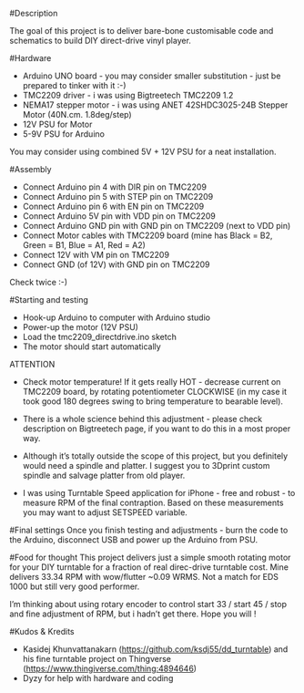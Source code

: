 #Description

The goal of this project is to deliver bare-bone customisable code and schematics to build DIY direct-drive vinyl player.

#Hardware
* Arduino UNO board - you may consider smaller substitution - just be prepared to tinker with it :-)
* TMC2209 driver - i was using Bigtreetech TMC2209 1.2
* NEMA17 stepper motor - i was using ANET 42SHDC3025-24B Stepper Motor (40N.cm. 1.8deg/step)
* 12V PSU for Motor
* 5-9V PSU for Arduino

You may consider using combined 5V + 12V PSU for a neat installation.

#Assembly
* Connect Arduino pin 4 with DIR pin on TMC2209 
* Connect Arduino pin 5 with STEP pin on TMC2209 
* Connect Arduino pin 6 with EN pin on TMC2209 
* Connect Arduino 5V pin with VDD pin on TMC2209 
* Connect Arduino GND pin with GND pin on TMC2209 (next to VDD pin)
* Connect Motor cables with TMC2209 board (mine has Black = B2, Green = B1, Blue = A1, Red = A2)
* Connect 12V with VM pin on TMC2209
* Connect GND (of 12V) with GND pin on TMC2209

Check twice :-)

#Starting and testing
* Hook-up Arduino to computer with Arduino studio
* Power-up the motor (12V PSU)
* Load the tmc2209_directdrive.ino sketch
* The motor should start automatically

ATTENTION
* Check motor temperature! If it gets really HOT - decrease current on TMC2209 board, by rotating potentiometer CLOCKWISE (in my case it took good 180 degrees swing to bring temperature to bearable level).
* There is a whole science behind this adjustment - please check description on Bigtreetech page, if you want to do this in a most proper way.

* Although it’s totally outside the scope of this project, but you definitely would need a spindle and platter. I suggest you to 3Dprint custom spindle and salvage platter from old player.
* I was using Turntable Speed application for iPhone - free and robust - to measure RPM of the final contraption. Based on these measurements you may want to adjust SETSPEED variable.

#Final settings
Once you finish testing and adjustments - burn the code to the Arduino, disconnect USB and power up the Arduino from PSU.

#Food for thought
This project delivers just a simple smooth rotating motor for your DIY turntable for a fraction of real direc-drive turntable cost.
Mine delivers 33.34 RPM with wow/flutter ~0.09 WRMS. Not a match for EDS 1000 but still very good performer.

I’m thinking about using rotary encoder to control start 33 / start 45 / stop  and fine adjustment of RPM, but  i hadn’t get there. Hope you will !

#Kudos & Kredits
* Kasidej Khunvattanakarn (https://github.com/ksdj55/dd_turntable) and his fine turntable project on Thingverse (https://www.thingiverse.com/thing:4894646)
* Dyzy for help with hardware and coding
